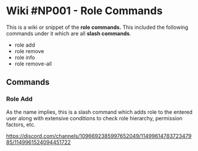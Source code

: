 # Wiki #NP001 - Role Commands

This is a wiki or snippet of the **role commands.** This included the following commands under it which are all **slash commands**.
- role add
- role remove
- role info
- role remove-all

## Commands

### Role Add
As the name implies, this is a slash command which adds role to the entered user along with extensive conditions to check role hierarchy, permission factors, etc.

https://discord.com/channels/1096692385997652049/1149961478372347985/1149961524094451722